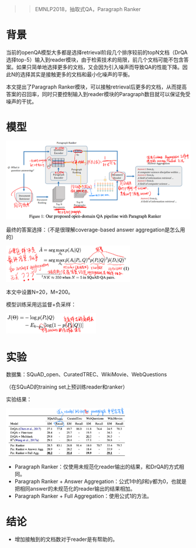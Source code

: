 > > EMNLP2018，抽取式QA，Paragraph Ranker



# 背景

当前的openQA模型大多都是选择retrieval阶段几个排序较前的topN文档（DrQA选择top-5）输入到reader模块，由于检索技术的局限，前几个文档可能不包含答案。如果只简单地选择更多的文档，又会因为引入噪声而导致QA的性能下降。因此N的选择其实是接触更多的文档和最小化噪声的平衡。

本文提出了Paragraph Ranker模块，可以接触retrieval后更多的文档，从而提高答案的召回率，同时只要控制输入到reader模块的Paragraph数目就可以保证免受噪声的干扰。



# 模型

![image-20200530144230271](../../images/image-20200530144230271.png)

最终的答案选择：（不是很理解coverage-based answer aggregation是怎么用的）

<img src="../../images/image-20200530144834497.png" alt="image-20200530144834497" style="zoom:33%;" />

本文中设置N=20，M=200。

模型训练采用远监督+负采样：

<img src="../../images/image-20200530144354255.png" alt="image-20200530144354255" style="zoom:33%;" />



# 实验

数据集：SQuAD_open、CuratedTREC、WikiMovie、WebQuestions

（在SQuAD的training set上预训练reader和ranker）

实验结果：

<img src="../../images/image-20200530144644338.png" alt="image-20200530144644338" style="zoom:33%;" />

- Paragraph Ranker：仅使用未规范化reader输出的结果，和DrQA的方式相同。
- Paragraph Ranker + Answer Aggregation：公式1中的$\beta$和$\gamma$都为0，也就是把相同answer的未规范化的reader输出的结果相加。
- Paragraph Ranker + Full Aggregation：使用公式1的方法。



# 结论

- 增加接触到的文档数对于reader是有帮助的。